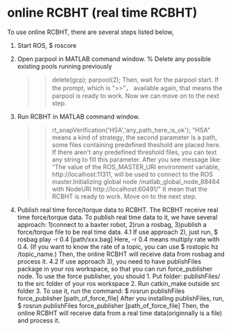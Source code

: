 online RCBHT (real time RCBHT)
=======================

To use online RCBHT, there are several steps listed below,

1. Start ROS, 
      $ roscore

2. Open parpool in MATLAB command window.
      % Delete any possible existing pools running previously
      >> delete(gcp);
      >> parpool(2);
  Then, wait for the parpool start. If the prompt, which is ">>"， available again, that means the parpool is ready to work. Now we can move on to the next step.

3. Run RCBHT in MATLAB command window.
      >> rt_snapVerification('HSA','any_path_here_is_ok');
   "HSA" means a kind of strategy, the second parameter is a path, some files containing predefined theshold are placed here. If there aren't any predefined threshold files, you can text any string to fill this parameter. 
   After you see message like: “The value of the ROS_MASTER_URI environment variable, http://localhost:11311, will be used to connect to the ROS master.Initializing global node /matlab_global_node_88464 with NodeURI http://localhost:60491/” It mean that the RCBHT is ready to work. Move on to the next step.
   
4. Publish real time force/torque data to RCBHT.
   The RCBHT receive real time force/torque data. To publish real time data to it, we have several approach: 1)connect to a baxter robot, 2)run a rosbag, 3)publish a force/torque file to be real time data. 
   4.1 If use approach 2), just run,
       $ rosbag play -r 0.4 [path/xxx.bag]
       Here, -r 0.4 means multiply rate with 0.4. (If you want to know the rate of a topic, you can use $ rostopic hz /topic_name.)
       Then, the online RCBHT will receive data from rosbag and process it.
   4.2 If use approach 3), you need to have publishFiles package in your ros workspace, so that you can run force_publisher node.
       To use the force publisher, you should 
          1. Put folder: publishFiles/ to the src folder of your ros workspace
          2. Run catkin_make outside src folder
          3. To use it, run the command: $ rosrun publishFiles force_publisher [path_of_force_file]
       After you installing publishFiles, run,
       $ rosrun publishFiles force_publisher [path_of_force_file]
       Then, the online RCBHT will receive data from a real time data(originnally is a file) and process it.
